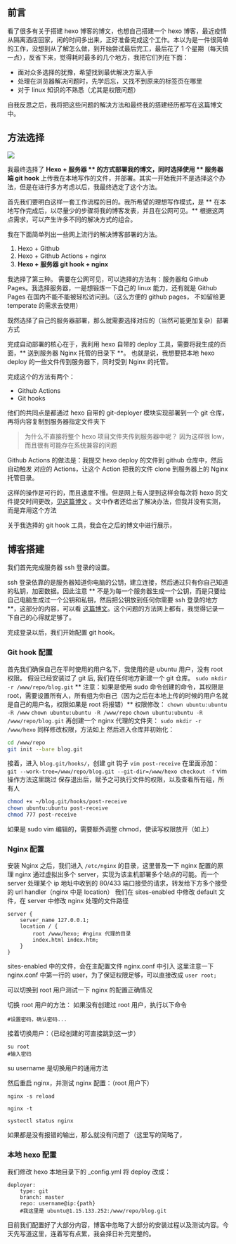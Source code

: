 ## 前言

看了很多有关于搭建 hexo 博客的博文，也想自己搭建一个 hexo 博客，最近疫情从隔离酒店回家，闲的时间多出来，正好准备完成这个工作。本以为是一件很简单的工作，没想到从了解怎么做，到开始尝试最后完工，最后花了 1 个星期（每天搞一点），反省下来，觉得耗时最多的几个地方，我把它们列在下面：

- 面对众多选择的犹豫，希望找到最优解决方案入手
- 处理在浏览器解决问题时，先学后忘，又找不到原来的标签页在哪里
- 对于 linux 知识的不熟悉（尤其是权限问题）

自我反思之后，我将把这些问题的解决方法和最终我的搭建经历都写在这篇博文中。

## 方法选择

![](../../attachment/Page%201.png)

我最终选择了 **Hexo + 服务器 ** 的方式部署我的博文，同时选择使用 ** 服务器端 git hook** 上传我在本地写作的文件，并部署。其实一开始我并不是选择这个办法，但是在进行多方考虑以后，我最终选定了这个方法。

首先我们要明白这样一套工作流程的目的。我所希望的理想写作模式，是 ** 在本地写作完成后，以尽量少的步骤将我的博客发表，并且在公网可见。** 根据这两点需求，可以产生许多不同的解决方式的组合。


我在下面简单列出一些网上流行的解决博客部署的方法。

1. Hexo + Github
2. Hexo + Github Actions + nginx
3. **Hexo + 服务器 git hook + nginx**

我选择了第三种。
需要在公网可见，可以选择的方法有：服务器和 Github Pages。我选择服务器，一是想锻炼一下自己的 linux 能力，还有就是 Github Pages 在国内不能不能被轻松访问到。（这么方便的 github pages， 不如留给更 temperate 的需求去使用）

既然选择了自己的服务器部署，那么就需要选择对应的（当然可能更加复杂）部署方式

完成自动部署的核心在于，我利用 hexo 自带的 deploy 工具，需要将我生成的页面，** 送到服务器 Nginx 托管的目录下 **。 也就是说，我想要把本地 hexo deploy 的一些文件传到服务器下，同时受到 Nginx 的托管。

完成这个的方法有两个：
- Github Actions
- Git hooks

他们的共同点是都通过 hexo 自带的 git-deployer 模块实现部署到一个 git 仓库，再将内容复制到服务器指定文件夹下

>   为什么不直接将整个 hexo 项目文件夹传到服务器中呢？
    因为这样很 low， 而且很有可能存在系统兼容的问题

Github Actions 的做法是：我提交 hexo deploy 的文件到 github 仓库中，然后自动触发 对应的 Actions，让这个 Action 把我的文件 clone 到服务器上的 Nginx 托管目录。

这样的操作是可行的，而且速度不慢。但是网上有人提到这样会每次将 hexo 的文件提交时间更改，[见这篇博文](https://www.yyyzyyyz.cn/posts/7dfd7a9bf409/) 。文中作者还给出了解决办法，但我并没有实测，而是弃用这个方法

关于我选择的 git hook 工具，我会在之后的博文中进行展示，

## 博客搭建

我们首先完成服务器 ssh 登录的设置。

ssh 登录依靠的是服务器知道你电脑的公钥，建立连接，然后通过只有你自己知道的私钥，加密数据。因此注意 ** 不是为每一个服务器生成一个公钥，而是只要给自己电脑生成过一个公钥和私钥，然后把公钥放到任何你需要 ssh 登录的地方 **，这部分的内容，可以看 [这篇博文](https://ccs.zone/post/65edc760.html)。这个问题的方法网上都有，我觉得记录一下自己的心得就足够了。

完成登录以后，我们开始配置 git hook。

### Git hook 配置

首先我们确保自己在平时使用的用户名下，我使用的是 ubuntu 用户，没有 root 权限。
假设已经安装过了 git 后, 我们在任何地方新建一个 git 仓库。
```sudo mkdir -r /www/repo/blog.git```
** 注意：如果是使用 sudo 命令创建的命令，其权限是 root，需要设置所有人，所有组为你自己（因为之后在本地上传的时候的用户名就是自己的用户名，权限如果是 root 将报错）**
权限修改：
```chown ubuntu:ubuntu -R /www```
```chown ubuntu:ubuntu -R /www/repo```
```chown ubuntu:ubuntu -R /www/repo/blog.git```
再创建一个 nginx 代理的文件夹：
```sudo mkdir -r /www/hexo```
同样修改权限，方法如上
然后进入仓库并初始化：
```bash
cd /www/repo
git init --bare blog.git
```
接着，进入 `blog.git/hooks/`，创建 git 钩子
```vim post-receive```
在里面添加：
```git --work-tree=/www/repo/blog.git --git-dir=/www/hexo checkout -f```
vim 操作方法这里跳过
保存退出后，赋予之可执行文件的权限，以及查看所有组，所有人
```bash
chmod +x ~/blog.git/hooks/post-receive
chown ubuntu:ubuntu post-receive
chmod 777 post-receive
```
如果是 sudo vim 编辑的，需要额外调整 chmod，使读写权限放开（如上）

### Nginx 配置

安装 Nginx 之后，我们进入 `/etc/nginx` 的目录，这里普及一下 nginx 配置的原理
nginx 通过虚拟出多个 server，实现为该主机部署多个站点的可能。而一个 server 处理某个 ip 地址中收到的 80/433 端口接受的请求，转发给下方多个接受的 url handler（nginx 中是 location）
我们在 sites-enabled 中修改 default 文件，在 server 中修改 nginx 处理的文件路径
```
server {
    server_name 127.0.0.1;
    location / {
        root /www/hexo; #nginx 代理的目录
        index.html index.htm;
    }
}
```
sites-enabled 中的文件，会在主配置文件 nginx.conf 中引入
这里注意一下 nginx.conf 中第一行的 user，为了保证权限足够，可以直接改成 `user root;`

可以切换到 root 用户测试一下 nginx 的配置正确情况

切换 root 用户的方法：
如果没有创建过 root 用户，执行以下命令
```sudo passwd root
#设置密码，确认密码...
```
接着切换用户：（已经创建的可直接跳到这一步）
```
su root
#输入密码
```
su username 是切换用户的通用方法

然后重启 nginx，并测试 nginx 配置：（root 用户下）
```
nginx -s reload

nginx -t

systectl status nginx
```
如果都是没有报错的输出，那么就没有问题了（这里写的简略了，

### 本地 hexo 配置

我们修改 hexo 本地目录下的 _config.yml
将 deploy 改成：
```
deployer:
    type: git
    branch: master
    repo: username@ip:{path}
    #我这里是 ubuntu@1.15.133.252:/www/repo/blog.git
```

目前我们配置好了大部分内容，博客中忽略了大部分的安装过程以及测试内容。今天先写道这里，连着写有点累，我会择日补充完整的。







